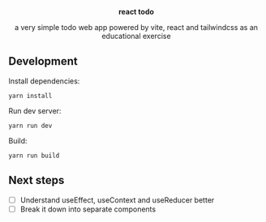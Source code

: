 <div align="center">
    <p>
        <b>
            react todo
        </b>
    </p>
    <span>
        a very simple todo web app powered by vite, react and tailwindcss as an educational exercise
    </span>
</div>

## Development

Install dependencies:

```
yarn install
```

Run dev server:

```
yarn run dev
```

Build:

```
yarn run build
```

## Next steps

- [ ] Understand useEffect, useContext and useReducer better
- [ ] Break it down into separate components
